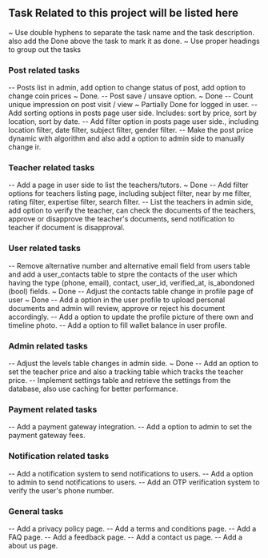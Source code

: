## Task Related to this project will be listed here
~ Use double hyphens to separate the task name and the task description. also add the Done above the task to mark it as done.
~ Use proper headings to group out the tasks


### Post related tasks
-- Posts list in admin, add option to change status of post, add option to change coin prices ~ Done.
-- Post save / unsave option. ~ Done
-- Count unique impression on post visit / view ~ Partially Done for logged in user.
-- Add sorting options in posts page user side. Includes: sort by price, sort by location, sort by date.
-- Add filter option in posts page user side., including location filter, date filter, subject filter, gender filter.
-- Make the post price dynamic with algorithm and also add a option to admin side to manually change ir. 

### Teacher related tasks
-- Add a page in user side to list the teachers/tutors. ~ Done
-- Add filter options for teachers listing page, including subject filter, near by me filter, rating filter, expertise filter, search filter.
-- List the teachers in admin side, add option to verify the teacher, can check the documents of the teachers, approve or disapprove the teacher's documents, send notification to teacher if document is disapproval.

### User related tasks
-- Remove alternative number and alternative email field from users table and add a user_contacts table to stpre the contacts of the user which having the type (phone, email), contact, user_id, verified_at, is_abondoned (bool) fields. ~ Done
-- Adjust the contacts table change in profile page of user ~ Done
-- Add a option in the user profile to upload personal documents and admin will review, approve or reject his document accordingly.
-- Add a option to update the profile picture of there own and timeline photo.
-- Add a option to fill wallet balance in user profile.

### Admin related tasks
-- Adjust the levels table changes in admin side. ~ Done
-- Add an option to set the teacher price and also a tracking table which tracks the teacher price.
-- Implement settings table and retrieve the settings from the database, also use caching for better performance.

### Payment related tasks
-- Add a payment gateway integration.
-- Add a option to admin to set the payment gateway fees.

### Notification related tasks
-- Add a notification system to send notifications to users.
-- Add a option to admin to send notifications to users.
-- Add an OTP verification system to verify the user's phone number.

### General tasks
-- Add a privacy policy page.
-- Add a terms and conditions page.
-- Add a FAQ page.
-- Add a feedback page.
-- Add a contact us page.
-- Add a about us page.
